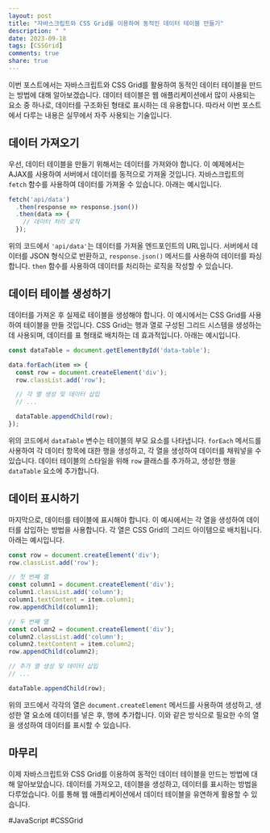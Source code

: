 ```yaml
---
layout: post
title: "자바스크립트와 CSS Grid를 이용하여 동적인 데이터 테이블 만들기"
description: " "
date: 2023-09-18
tags: [CSSGrid]
comments: true
share: true
---
```


이번 포스트에서는 자바스크립트와 CSS Grid를 활용하여 동적인 데이터 테이블을 만드는 방법에 대해 알아보겠습니다. 데이터 테이블은 웹 애플리케이션에서 많이 사용되는 요소 중 하나로, 데이터를 구조화된 형태로 표시하는 데 유용합니다. 따라서 이번 포스트에서 다루는 내용은 실무에서 자주 사용되는 기술입니다.

## 데이터 가져오기

우선, 데이터 테이블을 만들기 위해서는 데이터를 가져와야 합니다. 이 예제에서는 AJAX를 사용하여 서버에서 데이터를 동적으로 가져올 것입니다. 자바스크립트의 `fetch` 함수를 사용하여 데이터를 가져올 수 있습니다. 아래는 예시입니다.

```javascript
fetch('api/data')
  .then(response => response.json())
  .then(data => {
    // 데이터 처리 로직
  });
```

위의 코드에서 `'api/data'`는 데이터를 가져올 엔드포인트의 URL입니다. 서버에서 데이터를 JSON 형식으로 반환하고, `response.json()` 메서드를 사용하여 데이터를 파싱합니다. `then` 함수를 사용하여 데이터를 처리하는 로직을 작성할 수 있습니다.

## 데이터 테이블 생성하기

데이터를 가져온 후 실제로 테이블을 생성해야 합니다. 이 예시에서는 CSS Grid를 사용하여 테이블을 만들 것입니다. CSS Grid는 행과 열로 구성된 그리드 시스템을 생성하는 데 사용되며, 데이터를 표 형태로 배치하는 데 효과적입니다. 아래는 예시입니다.

```javascript
const dataTable = document.getElementById('data-table');

data.forEach(item => {
  const row = document.createElement('div');
  row.classList.add('row');

  // 각 열 생성 및 데이터 삽입
  // ...

  dataTable.appendChild(row);
});
```

위의 코드에서 `dataTable` 변수는 테이블의 부모 요소를 나타냅니다. `forEach` 메서드를 사용하여 각 데이터 항목에 대한 행을 생성하고, 각 열을 생성하여 데이터를 채워넣을 수 있습니다. 데이터 테이블의 스타일을 위해 `row` 클래스를 추가하고, 생성한 행을 `dataTable` 요소에 추가합니다.

## 데이터 표시하기

마지막으로, 데이터를 테이블에 표시해야 합니다. 이 예시에서는 각 열을 생성하여 데이터를 삽입하는 방법을 사용합니다. 각 열은 CSS Grid의 그리드 아이템으로 배치됩니다. 아래는 예시입니다.

```javascript
const row = document.createElement('div');
row.classList.add('row');

// 첫 번째 열
const column1 = document.createElement('div');
column1.classList.add('column');
column1.textContent = item.column1;
row.appendChild(column1);

// 두 번째 열
const column2 = document.createElement('div');
column2.classList.add('column');
column2.textContent = item.column2;
row.appendChild(column2);

// 추가 열 생성 및 데이터 삽입
// ...

dataTable.appendChild(row);
```

위의 코드에서 각각의 열은 `document.createElement` 메서드를 사용하여 생성하고, 생성한 열 요소에 데이터를 넣은 후, 행에 추가합니다. 이와 같은 방식으로 필요한 수의 열을 생성하여 데이터를 표시할 수 있습니다.

## 마무리

이제 자바스크립트와 CSS Grid를 이용하여 동적인 데이터 테이블을 만드는 방법에 대해 알아보았습니다. 데이터를 가져오고, 테이블을 생성하고, 데이터를 표시하는 방법을 다루었습니다. 이를 통해 웹 애플리케이션에서 데이터 테이블을 유연하게 활용할 수 있습니다.

#JavaScript #CSSGrid